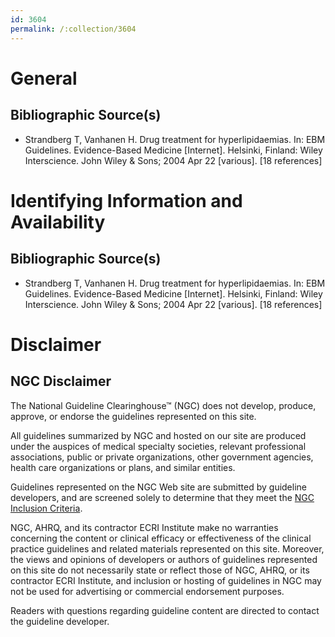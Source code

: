 ```yaml
---
id: 3604
permalink: /:collection/3604
---
```


# General

## Bibliographic Source(s)

- Strandberg T, Vanhanen H. Drug treatment for hyperlipidaemias. In: EBM Guidelines. Evidence-Based Medicine [Internet]. Helsinki, Finland: Wiley Interscience. John Wiley & Sons; 2004 Apr 22 [various]. [18 references]

# Identifying Information and Availability

## Bibliographic Source(s)

- Strandberg T, Vanhanen H. Drug treatment for hyperlipidaemias. In: EBM Guidelines. Evidence-Based Medicine [Internet]. Helsinki, Finland: Wiley Interscience. John Wiley & Sons; 2004 Apr 22 [various]. [18 references]

# Disclaimer

## NGC Disclaimer

The National Guideline Clearinghouse™ (NGC) does not develop, produce, approve, or endorse the guidelines represented on this site.

All guidelines summarized by NGC and hosted on our site are produced under the auspices of medical specialty societies, relevant professional associations, public or private organizations, other government agencies, health care organizations or plans, and similar entities.

Guidelines represented on the NGC Web site are submitted by guideline developers, and are screened solely to determine that they meet the [NGC Inclusion Criteria](/help-and-about/summaries/inclusion-criteria).

NGC, AHRQ, and its contractor ECRI Institute make no warranties concerning the content or clinical efficacy or effectiveness of the clinical practice guidelines and related materials represented on this site. Moreover, the views and opinions of developers or authors of guidelines represented on this site do not necessarily state or reflect those of NGC, AHRQ, or its contractor ECRI Institute, and inclusion or hosting of guidelines in NGC may not be used for advertising or commercial endorsement purposes.

Readers with questions regarding guideline content are directed to contact the guideline developer.

